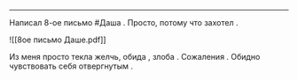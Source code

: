 ___

Написал 8-ое письмо #Даша .
Просто, потому что захотел .

![[8ое письмо Даше.pdf]]

Из меня просто текла желчь, обида , злоба . Сожаления .
Обидно чувствовать себя отвергнутым .

